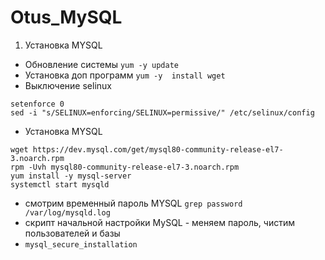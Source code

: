 # Otus_MySQL
1. Установка MYSQL
- Обновление системы ```yum -y update```
- Установка доп программ ```yum -y  install wget```
- Выключение selinux
```  
setenforce 0
sed -i "s/SELINUX=enforcing/SELINUX=permissive/" /etc/selinux/config
```
- Установка MYSQL
```
wget https://dev.mysql.com/get/mysql80-community-release-el7-3.noarch.rpm
rpm -Uvh mysql80-community-release-el7-3.noarch.rpm
yum install -y mysql-server
systemctl start mysqld
```
- смотрим временный пароль MYSQL
``` grep password /var/log/mysqld.log ```
- скрипт начальной настройки MySQL - меняем пароль, чистим пользователей и базы
- ```mysql_secure_installation ```

